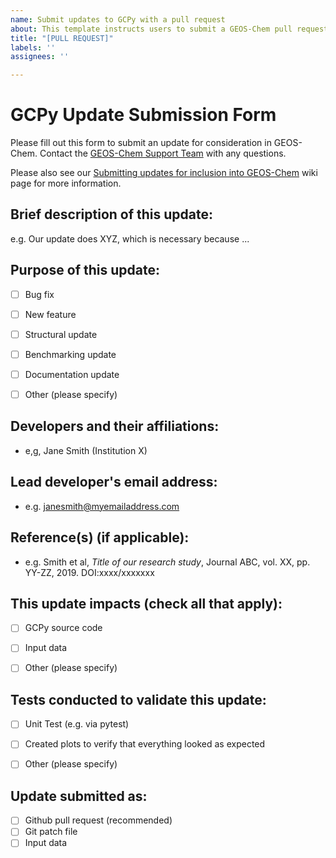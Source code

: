 ```yaml
---
name: Submit updates to GCPy with a pull request
about: This template instructs users to submit a GEOS-Chem pull request
title: "[PULL REQUEST]"
labels: ''
assignees: ''

---
```


# GCPy Update Submission Form

Please fill out this form to submit an update for consideration in GEOS-Chem.  Contact the [GEOS-Chem Support Team](http://wiki.geos-chem.org/GEOS-Chem_Support_Team) with any questions.

Please also see our [Submitting updates for inclusion into GEOS-Chem](http://wiki.geos-chem.org/Submitting_updates_for_inclusion_in_GEOS-Chem) wiki page for more information.

## Brief description of this update:
e.g. Our update does XYZ, which is necessary because ... 

## Purpose of this update:

* [ ] Bug fix
* [ ] New feature
* [ ] Structural update
* [ ] Benchmarking update
* [ ] Documentation update
* [ ] Other (please specify)


## Developers and their affiliations:
* e,g, Jane Smith (Institution X)


## Lead developer's email address:
* e.g. janesmith@myemailaddress.com


## Reference(s) (if applicable):
* e.g. Smith et al,  _Title of our research study_,  Journal ABC, vol. XX, pp. YY-ZZ, 2019.  DOI:xxxx/xxxxxxx 


## This update impacts (check all that apply):

* [ ] GCPy source code
* [ ] Input data
* [ ] Other (please specify)


## Tests conducted to validate this update:

* [ ] Unit Test (e.g. via pytest)
* [ ] Created plots to verify that everything looked as expected
* [ ] Other (please specify)


## Update submitted as:
* [ ] Github pull request (recommended)
* [ ] Git patch file
* [ ] Input data